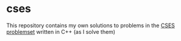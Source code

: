 # cses
This repository contains my own solutions to problems in the [CSES problemset](https://cses.fi/problemset/) written in C++ (as I solve them)
